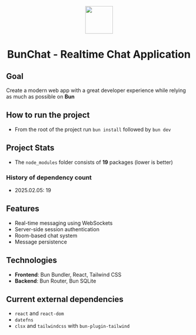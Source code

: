 <div align="center">
    <img src="https://bun.sh/logo.svg" width="75px">
    <h1>BunChat - Realtime Chat Application</h1>
</div>

## Goal

Create a modern web app with a great developer experience while relying as much as possible on **Bun**

## How to run the project

-   From the root of the project run `bun install` followed by `bun dev`

## Project Stats

-   The `node_modules` folder consists of **19** packages (lower is better)

### History of dependency count

-   2025.02.05: 19

## Features

-   Real-time messaging using WebSockets
-   Server-side session authentication
-   Room-based chat system
-   Message persistence

## Technologies

-   **Frontend**: Bun Bundler, React, Tailwind CSS
-   **Backend**: Bun Router, Bun SQLite

## Current external dependencies

-   `react` and `react-dom`
-   `datefns`
-   `clsx` and `tailwindcss` with `bun-plugin-tailwind`

